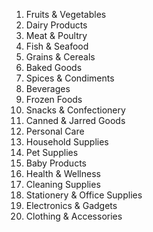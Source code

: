 1. Fruits & Vegetables
2. Dairy Products
3. Meat & Poultry
4. Fish & Seafood
5. Grains & Cereals
6. Baked Goods
7. Spices & Condiments
8. Beverages
9. Frozen Foods
10. Snacks & Confectionery
11. Canned & Jarred Goods
12. Personal Care
13. Household Supplies
14. Pet Supplies
15. Baby Products
16. Health & Wellness
17. Cleaning Supplies
18. Stationery & Office Supplies
19. Electronics & Gadgets
20. Clothing & Accessories



